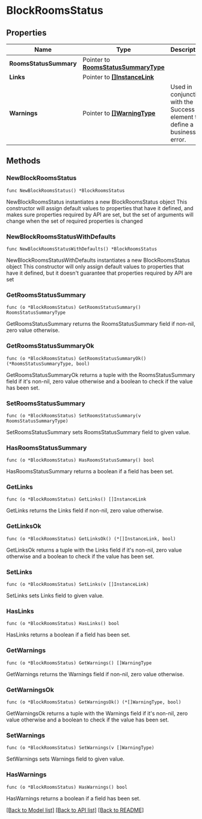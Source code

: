 # BlockRoomsStatus

## Properties

Name | Type | Description | Notes
------------ | ------------- | ------------- | -------------
**RoomsStatusSummary** | Pointer to [**RoomsStatusSummaryType**](RoomsStatusSummaryType.md) |  | [optional] 
**Links** | Pointer to [**[]InstanceLink**](InstanceLink.md) |  | [optional] 
**Warnings** | Pointer to [**[]WarningType**](WarningType.md) | Used in conjunction with the Success element to define a business error. | [optional] 

## Methods

### NewBlockRoomsStatus

`func NewBlockRoomsStatus() *BlockRoomsStatus`

NewBlockRoomsStatus instantiates a new BlockRoomsStatus object
This constructor will assign default values to properties that have it defined,
and makes sure properties required by API are set, but the set of arguments
will change when the set of required properties is changed

### NewBlockRoomsStatusWithDefaults

`func NewBlockRoomsStatusWithDefaults() *BlockRoomsStatus`

NewBlockRoomsStatusWithDefaults instantiates a new BlockRoomsStatus object
This constructor will only assign default values to properties that have it defined,
but it doesn't guarantee that properties required by API are set

### GetRoomsStatusSummary

`func (o *BlockRoomsStatus) GetRoomsStatusSummary() RoomsStatusSummaryType`

GetRoomsStatusSummary returns the RoomsStatusSummary field if non-nil, zero value otherwise.

### GetRoomsStatusSummaryOk

`func (o *BlockRoomsStatus) GetRoomsStatusSummaryOk() (*RoomsStatusSummaryType, bool)`

GetRoomsStatusSummaryOk returns a tuple with the RoomsStatusSummary field if it's non-nil, zero value otherwise
and a boolean to check if the value has been set.

### SetRoomsStatusSummary

`func (o *BlockRoomsStatus) SetRoomsStatusSummary(v RoomsStatusSummaryType)`

SetRoomsStatusSummary sets RoomsStatusSummary field to given value.

### HasRoomsStatusSummary

`func (o *BlockRoomsStatus) HasRoomsStatusSummary() bool`

HasRoomsStatusSummary returns a boolean if a field has been set.

### GetLinks

`func (o *BlockRoomsStatus) GetLinks() []InstanceLink`

GetLinks returns the Links field if non-nil, zero value otherwise.

### GetLinksOk

`func (o *BlockRoomsStatus) GetLinksOk() (*[]InstanceLink, bool)`

GetLinksOk returns a tuple with the Links field if it's non-nil, zero value otherwise
and a boolean to check if the value has been set.

### SetLinks

`func (o *BlockRoomsStatus) SetLinks(v []InstanceLink)`

SetLinks sets Links field to given value.

### HasLinks

`func (o *BlockRoomsStatus) HasLinks() bool`

HasLinks returns a boolean if a field has been set.

### GetWarnings

`func (o *BlockRoomsStatus) GetWarnings() []WarningType`

GetWarnings returns the Warnings field if non-nil, zero value otherwise.

### GetWarningsOk

`func (o *BlockRoomsStatus) GetWarningsOk() (*[]WarningType, bool)`

GetWarningsOk returns a tuple with the Warnings field if it's non-nil, zero value otherwise
and a boolean to check if the value has been set.

### SetWarnings

`func (o *BlockRoomsStatus) SetWarnings(v []WarningType)`

SetWarnings sets Warnings field to given value.

### HasWarnings

`func (o *BlockRoomsStatus) HasWarnings() bool`

HasWarnings returns a boolean if a field has been set.


[[Back to Model list]](../README.md#documentation-for-models) [[Back to API list]](../README.md#documentation-for-api-endpoints) [[Back to README]](../README.md)


